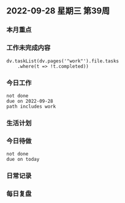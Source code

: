 
## 2022-09-28 星期三 第39周

### 本月重点

### 工作未完成内容
```dataviewjs
dv.taskList(dv.pages('"work"').file.tasks
    .where(t => !t.completed))
```


### 今日工作


```tasks
not done
due on 2022-09-28
path includes work
```






### 生活计划


### 今日待做
```tasks 
not done
due on today
```

### 日常记录




### 每日复盘




